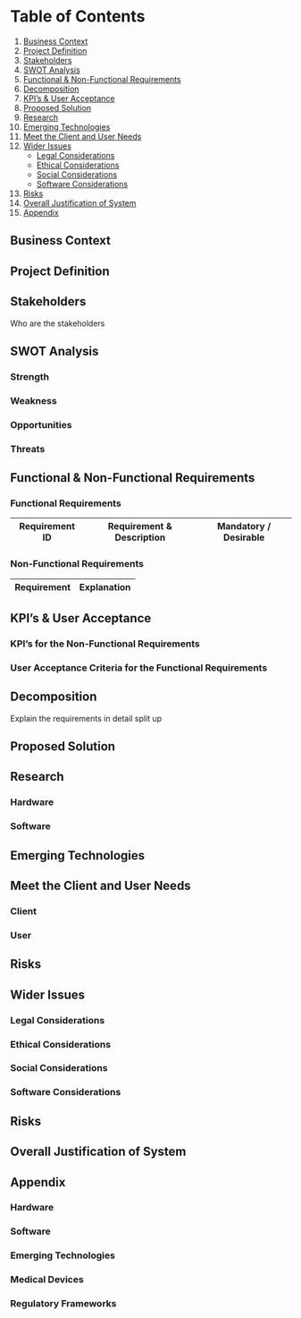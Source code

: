 # Table of Contents
1. [Business Context](#business-context)
2. [Project Definition](#project-definition)
3. [Stakeholders](#stakeholders)
4. [SWOT Analysis](#swot-analysis)
5. [Functional & Non-Functional Requirements](#functional--non-functional-requirements)
6. [Decomposition](#decomposition)
7. [KPI’s & User Acceptance](#kpis--user-acceptance)
8. [Proposed Solution](#proposed-solution)
9. [Research](#research)
10. [Emerging Technologies](#emerging-technologies)
11. [Meet the Client and User Needs](#meet-the-client-and-user-needs)
12. [Wider Issues](#wider-issues)
    - [Legal Considerations](#legal-considerations)
    - [Ethical Considerations](#ethical-considerations)
    - [Social Considerations](#social-considerations)
    - [Software Considerations](#software-considerations)
13. [Risks](#risks)
14. [Overall Justification of System](#overall-justification-of-system)
15. [Appendix](#appendix)

## Business Context

## Project Definition

## Stakeholders
Who are the stakeholders

## SWOT Analysis

### Strength

### Weakness

### Opportunities

### Threats

## Functional & Non-Functional Requirements

### Functional Requirements

| Requirement ID | Requirement & Description | Mandatory / Desirable |
| -------------- | ------------------------- | --------------------- |

### Non-Functional Requirements

| Requirement | Explanation |
| ----------- | ----------- |

## KPI’s & User Acceptance

### KPI’s for the Non-Functional Requirements

### User Acceptance Criteria for the Functional Requirements

## Decomposition
Explain the requirements in detail split up

## Proposed Solution

## Research

### Hardware

### Software

## Emerging Technologies

## Meet the Client and User Needs

### Client

### User

## Risks

## Wider Issues

### Legal Considerations

### Ethical Considerations

### Social Considerations

### Software Considerations

## Risks

## Overall Justification of System

## Appendix

### Hardware

### Software

### Emerging Technologies

### Medical Devices

### Regulatory Frameworks
